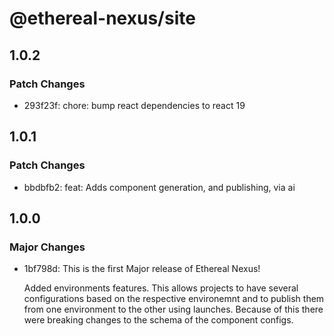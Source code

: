 # @ethereal-nexus/site

## 1.0.2

### Patch Changes

- 293f23f: chore: bump react dependencies to react 19

## 1.0.1

### Patch Changes

- bbdbfb2: feat: Adds component generation, and publishing, via ai

## 1.0.0

### Major Changes

- 1bf798d: This is the first Major release of Ethereal Nexus!

  Added environments features. This allows projects to have several configurations based on the respective environemnt and to publish them from one environment to the other using launches.
  Because of this there were breaking changes to the schema of the component configs.
